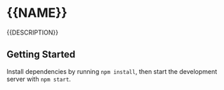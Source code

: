 # {{NAME}}

{{DESCRIPTION}}

## Getting Started

Install dependencies by running `npm install`, then start the development server with `npm start`.
